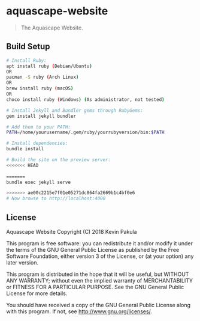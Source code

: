 # aquascape-website
> The Aquascape Website.

## Build Setup

``` bash
# Install Ruby:
apt install ruby (Debian/Ubuntu)
OR
pacman -S ruby (Arch Linux)
OR
brew install ruby (macOS)
OR
choco install ruby (Windows) (As administrator, not tested)

# Install Jekyll and Bundler gems through RubyGems:
gem install jekyll bundler

# Add them to your PATH:
PATH=/home/yourusername/.gem/ruby/yourrubyversion/bin:$PATH

# Install dependencies:
bundle install

# Build the site on the preview server:
<<<<<<< HEAD
 
=======
bundle exec jekyll serve

>>>>>>> ae00c2215e7f01e05271dc864fa2669b1c4bf0e6
# Now browse to http://localhost:4000
```

## License

Aquascape Website
Copyright (C) 2018 Kevin Pakula

This program is free software: you can redistribute it and/or modify
it under the terms of the GNU General Public License as published by
the Free Software Foundation, either version 3 of the License, or
(at your option) any later version.

This program is distributed in the hope that it will be useful,
but WITHOUT ANY WARRANTY; without even the implied warranty of
MERCHANTABILITY or FITNESS FOR A PARTICULAR PURPOSE.  See the
GNU General Public License for more details.

You should have received a copy of the GNU General Public License
along with this program.  If not, see <http://www.gnu.org/licenses/>.

